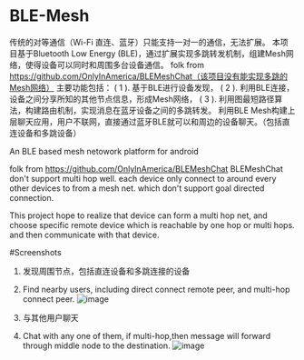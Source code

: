 # BLE-Mesh
传统的对等通信（Wi-Fi 直连、蓝牙）只能支持一对一的通信，无法扩展。 
本项目基于Bluetooth Low Energy (BLE)，通过扩展实现多跳转发机制，组建Mesh网络，使得设备可以同时和周围多台设备通信。 
folk from https://github.com/OnlyInAmerica/BLEMeshChat（该项目没有能实现多跳的Mesh网络）
主要功能包括： 
( 1 ). 基于BLE进行设备发现， 
( 2 ). 利用BLE连接，设备之间分享所知的其他节点信息，形成Mesh网络， 
( 3 ). 利用图最短路径算法，构建路由机制，实现消息在蓝牙设备之间的多跳转发。 
利用BLE Mesh构建上层聊天应用，用户不联网，直接通过蓝牙BLE就可以和周边的设备聊天。（包括直连设备和多跳设备）

An BLE based mesh netowork platform for android

folk from https://github.com/OnlyInAmerica/BLEMeshChat
BLEMeshChat don't support multi hop well.
each device only connect to around every other devices to from a mesh net.
which don't support goal directed connection.

This project hope to realize that device can form a multi hop net, and choose specific remote device which is reachable by one hop or multi hops.
and then communicate with that device.

#Screenshots
1. 发现周围节点，包括直连设备和多跳连接的设备
1. Find nearby users, including direct connect remote peer, and multi-hop connect peer.
![image](https://github.com/wl1244hotmai/BLE-Mesh/blob/master/IMG_7606.MOV_20160909_225617.566.jpg)

2. 与其他用户聊天
2. Chat with any one of them, if multi-hop,then message will forward through middle node to the destination.
![image](https://github.com/wl1244hotmai/BLE-Mesh/blob/master/IMG_7606.MOV_20160909_225930.166.jpg)



